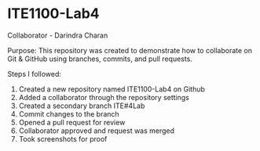# ITE1100-Lab4
Collaborator - Darindra Charan

Purpose:
This repository was created to demonstrate how to collaborate on Git & GitHub using branches, commits, and pull requests.

Steps I followed:
1. Created a new repository named ITE1100-Lab4 on Github
2. Added a collaborator through the repository settings
3. Created a secondary branch ITE#4Lab
4. Commit changes to the branch
5. Opened a pull request for review
6. Collaborator approved and request was merged
7. Took screenshots for proof
